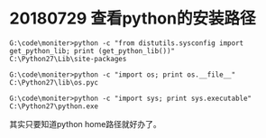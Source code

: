 # 20180729 查看python的安装路径



```shell
G:\code\moniter>python -c "from distutils.sysconfig import get_python_lib; print (get_python_lib())"
C:\Python27\Lib\site-packages

G:\code\moniter>python -c "import os; print os.__file__"
C:\Python27\lib\os.pyc

G:\code\moniter>python -c "import sys; print sys.executable"
C:\Python27\python.exe
```

其实只要知道python home路径就好办了。